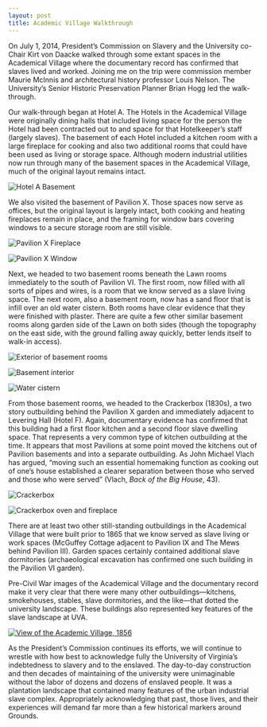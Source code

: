 ```yaml
---
layout: post
title: Academic Village Walkthrough
---
```


On July 1, 2014, President’s Commission on Slavery and the University
co-Chair Kirt von Daacke walked through some extant spaces in the
Academical Village where the documentary record has confirmed that
slaves lived and worked. Joining me on the trip were commission member
Maurie McInnis and architectural history professor Louis Nelson.  The
University’s Senior Historic Preservation Planner Brian Hogg led the
walk-through.

Our walk-through began at Hotel A. The Hotels in the Academical Village
were originally dining halls that included living space for the person
the Hotel had been contracted out to and space for that Hotelkeeper’s
staff (largely slaves). The basement of each Hotel included a kitchen
room with a large fireplace for cooking and also two additional rooms
that could have been used as living or storage space. Although modern
industrial utilities now run through many of the basement spaces in the
Academical Village, much of the original layout remains intact.

![Hotel A Basement](/i/hotel-a-basement-cooking-fireplace.jpg)

We also visited the basement of Pavilion X. Those spaces now serve as
offices, but the original layout is largely intact, both cooking and
heating fireplaces remain in place, and the framing for window bars
covering windows to a secure storage room are still visible.

![Pavilion X Fireplace](/i/pav-x-cooking-fireplace.jpg)

![Pavilion X Window](/i/pav-x-basement-secure-window.jpg)

Next, we headed to two basement rooms beneath the Lawn rooms immediately
to the south of Pavilion VI. The first room, now filled with all sorts
of pipes and wires, is a room that we know served as a slave living
space. The next room, also a basement room, now has a sand floor that is
infill over an old water cistern. Both rooms have clear evidence that
they were finished with plaster. There are quite a few other similar
basement rooms along garden side of the Lawn on both sides (though the
topography on the east side, with the ground falling away quickly,
better lends itself to walk-in access).

![Exterior of basement rooms](/i/exterior-of-basement-space.jpg)

![Basement interior](/i/basement-interior-just-south-of-Pav-VI.jpg)

![Water cistern](/i/cistern-basement-room-interior.jpg)

From those basement rooms, we headed to the Crackerbox (1830s), a two
story outbuilding behind the Pavilion X garden and immediately adjacent
to Levering Hall (Hotel F). Again, documentary evidence has confirmed
that this building had a first floor kitchen and a second floor slave
dwelling space. That represents a very common type of kitchen
outbuilding at the time. It appears that most Pavilions at some point
moved the kitchens out of Pavilion basements and into a separate
outbuilding. As John Michael Vlach has argued, “moving such an essential
homemaking function as cooking out of one’s house established a clearer
separation between those who served and those who were served” (Vlach,
*Back of the Big House*, 43).

![Crackerbox](/i/crackerbox.jpg)

![Crackerbox oven and fireplace](/i/crackerbox-fireplace-and-oven.jpg)

There are at least two other still-standing outbuildings in the
Academical Village that were built prior to 1865 that we know served as
slave living or work spaces (McGuffey Cottage adjacent to Pavilion IX
and The Mews behind Pavilion III). Garden spaces certainly contained
additional slave dormitories (archaeological excavation has confirmed
one such building in the Pavilion VI garden).

Pre-Civil War images of the Academical Village and the documentary
record make it very clear that there were many other
outbuildings—kitchens, smokehouses, stables, slave dormitories, and the
like—that dotted the university landscape. These buildings also
represented key features of the slave landscape at UVA.

[![View of the Academic Village,
1856](/i/academic-village.jpg)](http://search.lib.virginia.edu/catalog/uva-lib:2153908)

As the President’s Commission continues its efforts, we will continue to
wrestle with how best to acknowledge fully the University of Virginia’s
indebtedness to slavery and to the enslaved. The day-to-day construction
and then decades of maintaining of the university were unimaginable
without the labor of dozens and dozens of enslaved people. It was a
plantation landscape that contained many features of the urban
industrial slave complex. Appropriately acknowledging that past, those
lives, and their experiences will demand far more than a few historical
markers around Grounds.



